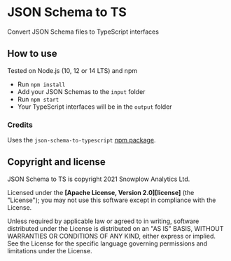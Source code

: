 # JSON Schema to TS

Convert JSON Schema files to TypeScript interfaces

## How to use

Tested on Node.js (10, 12 or 14 LTS) and npm

- Run `npm install`
- Add your JSON Schemas to the `input` folder
- Run `npm start`
- Your TypeScript interfaces will be in the `output` folder

### Credits

Uses the `json-schema-to-typescript` [npm package](https://www.npmjs.com/package/json-schema-to-typescript).

## Copyright and license

JSON Schema to TS is copyright 2021 Snowplow Analytics Ltd.

Licensed under the **[Apache License, Version 2.0][license]** (the "License");
you may not use this software except in compliance with the License.

Unless required by applicable law or agreed to in writing, software
distributed under the License is distributed on an "AS IS" BASIS,
WITHOUT WARRANTIES OR CONDITIONS OF ANY KIND, either express or implied.
See the License for the specific language governing permissions and
limitations under the License.